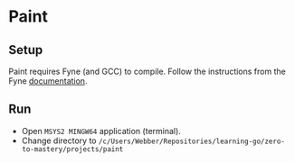 # Paint


## Setup

Paint requires Fyne (and GCC) to compile. 
Follow the instructions from the Fyne 
[documentation](https://developer.fyne.io/started/).

## Run

- Open `MSYS2 MINGW64` application (terminal).
- Change directory to `/c/Users/Webber/Repositories/learning-go/zero-to-mastery/projects/paint`
